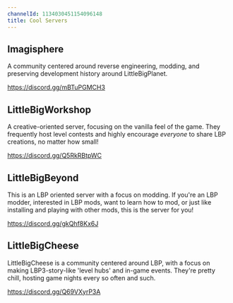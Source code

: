 ```yaml
---
channelId: 1134030451154096148
title: Cool Servers
---
```


## Imagisphere
A community centered around reverse engineering, modding, and preserving development history around LittleBigPlanet.

https://discord.gg/mBTuPGMCH3

## LittleBigWorkshop

A creative-oriented server, focusing on the vanilla feel of the game. They frequently host level contests and highly encourage *everyone* to share LBP creations, no matter how small!

https://discord.gg/Q5RkRBtpWC

## LittleBigBeyond

This is an LBP oriented server with a focus on modding. If you're an LBP modder, interested in LBP mods, want to learn how to mod, or just like installing and playing with other mods, this is the server for you!

https://discord.gg/gkQhf8Kx6J

## LittleBigCheese

LittleBigCheese is a community centered around LBP, with a focus on making LBP3-story-like 'level hubs' and in-game events. They're pretty chill, hosting game nights every so often and such.

https://discord.gg/Q69VXyrP3A
